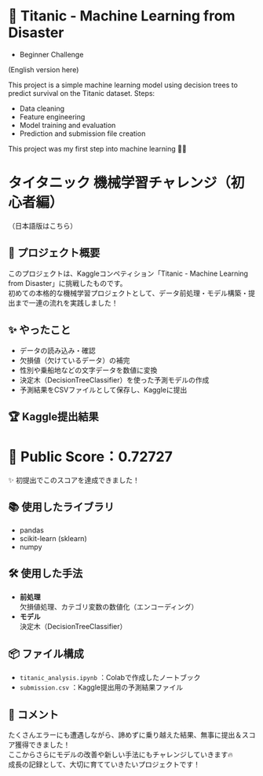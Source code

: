 # 🚢 Titanic - Machine Learning from Disaster 
 - Beginner Challenge

(English version here)

This project is a simple machine learning model using decision trees to predict survival on the Titanic dataset.
Steps:
- Data cleaning
- Feature engineering
- Model training and evaluation
- Prediction and submission file creation

This project was my first step into machine learning 🚀✨


# タイタニック 機械学習チャレンジ（初心者編）

（日本語版はこちら）

## 📖 プロジェクト概要
このプロジェクトは、Kaggleコンペティション「Titanic - Machine Learning from Disaster」に挑戦したものです。  
初めての本格的な機械学習プロジェクトとして、データ前処理・モデル構築・提出まで一連の流れを実践しました！

## ✨ やったこと
- データの読み込み・確認
- 欠損値（欠けているデータ）の補完
- 性別や乗船地などの文字データを数値に変換
- 決定木（DecisionTreeClassifier）を使った予測モデルの作成
- 予測結果をCSVファイルとして保存し、Kaggleに提出

## 🏆 Kaggle提出結果

# 🎯 Public Score：**0.72727**

✨ 初提出でこのスコアを達成できました！

## 📚 使用したライブラリ
- pandas
- scikit-learn (sklearn)
- numpy

## 🛠 使用した手法
- **前処理**  
  欠損値処理、カテゴリ変数の数値化（エンコーディング）
- **モデル**  
  決定木（DecisionTreeClassifier）

## 📦 ファイル構成
- `titanic_analysis.ipynb` ：Colabで作成したノートブック
- `submission.csv` ：Kaggle提出用の予測結果ファイル

## 🚀 コメント
たくさんエラーにも遭遇しながら、諦めずに乗り越えた結果、無事に提出＆スコア獲得できました！  
ここからさらにモデルの改善や新しい手法にもチャレンジしていきます🔥  
成長の記録として、大切に育てていきたいプロジェクトです！

